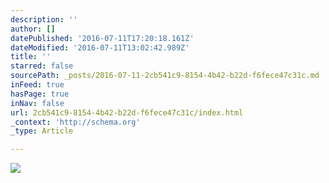 ```yaml
---
description: ''
author: []
datePublished: '2016-07-11T17:20:18.161Z'
dateModified: '2016-07-11T13:02:42.989Z'
title: ''
starred: false
sourcePath: _posts/2016-07-11-2cb541c9-8154-4b42-b22d-f6fece47c31c.md
inFeed: true
hasPage: true
inNav: false
url: 2cb541c9-8154-4b42-b22d-f6fece47c31c/index.html
_context: 'http://schema.org'
_type: Article

---
```

![](https://the-grid-user-content.s3-us-west-2.amazonaws.com/11091c60-e238-42e5-b6f7-09e84dba83e9.jpg)